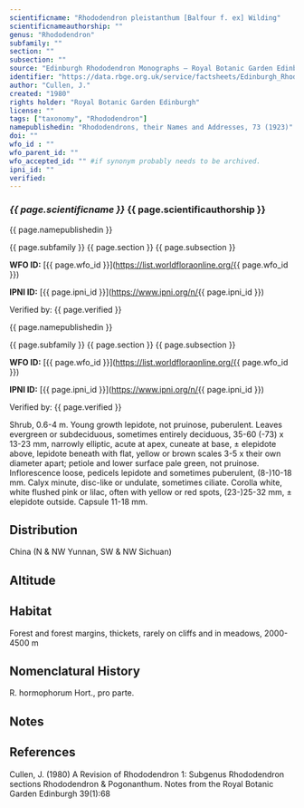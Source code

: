 ```yaml
---
scientificname: "Rhododendron pleistanthum [Balfour f. ex] Wilding"
scientificnameauthorship: ""
genus: "Rhododendron"
subfamily: ""
section: ""
subsection: ""
source: "Edinburgh Rhododendron Monographs – Royal Botanic Garden Edinburgh"
identifier: "https://data.rbge.org.uk/service/factsheets/Edinburgh_Rhododendron_Monographs.xhtml"
author: "Cullen, J."
created: "1980"
rights holder: "Royal Botanic Garden Edinburgh"
license: ""
tags: ["taxonomy", "Rhododendron"]
namepublishedin: "Rhododendrons, their Names and Addresses, 73 (1923)"
doi: ""
wfo_id : ""
wfo_parent_id: ""
wfo_accepted_id: "" #if synonym probably needs to be archived.                      
ipni_id: ""
verified:
---
```

### _{{ page.scientificname }}_ {{ page.scientificauthorship }}
 {{ page.namepublishedin }}

{{ page.subfamily }} {{ page.section }} {{ page.subsection }}

**WFO ID:** [{{ page.wfo_id }}](https://list.worldfloraonline.org/{{ page.wfo_id }})

**IPNI ID:** [{{ page.ipni_id }}](https://www.ipni.org/n/{{ page.ipni_id }})

Verified by: {{ page.verified }}

 {{ page.namepublishedin }}

{{ page.subfamily }} {{ page.section }} {{ page.subsection }}

**WFO ID:** [{{ page.wfo_id }}](https://list.worldfloraonline.org/{{ page.wfo_id }})

**IPNI ID:** [{{ page.ipni_id }}](https://www.ipni.org/n/{{ page.ipni_id }})

Verified by: {{ page.verified }}



Shrub, 0.6-4 m. Young growth lepidote, not pruinose, puberulent. Leaves evergreen or subdeciduous, sometimes entirely deciduous, 35-60 (-73) x 13-23 mm, narrowly elliptic, acute at apex, cuneate at base, ± elepidote above, lepidote beneath with flat, yellow or brown scales 3-5 x their own diameter apart; petiole and lower surface pale green, not pruinose. Inflorescence loose, pedicels lepidote and sometimes puberulent, (8-)10-18 mm. Calyx minute, disc-like or undulate, sometimes ciliate. Corolla white, white flushed pink or lilac, often with yellow or red spots, (23-)25-32 mm, ± elepidote outside. Capsule 11-18 mm.

## Distribution
China (N & NW Yunnan, SW & NW Sichuan)

## Altitude


## Habitat
Forest and forest margins, thickets, rarely on cliffs and in meadows, 2000-4500 m

## Nomenclatural History
R. hormophorum Hort., pro parte.
                       
## Notes


## References

Cullen, J. (1980) A Revision of Rhododendron 1: Subgenus Rhododendron sections Rhododendron & Pogonanthum. Notes from the Royal Botanic Garden Edinburgh 39(1):68

